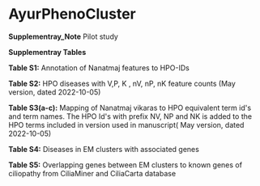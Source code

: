 # AyurPhenoCluster
**Supplementray_Note**
Pilot study

**Supplementray Tables**


**Table S1:** Annotation of Nanatmaj features to HPO-IDs

**Table S2:** HPO diseases with V,P, K , nV, nP, nK feature counts (May version, dated 2022-10-05)

**Table S3(a-c):** Mapping of Nanatmaj vikaras to HPO equivalent term id's and term names. The HPO Id's with prefix NV, NP and NK is added to the HPO terms included in version used in manuscript( May version, dated 2022-10-05) 

**Table S4:** Diseases in EM clusters with associated genes

**Table S5:** Overlapping genes between EM clusters to known genes of ciliopathy from CiliaMiner and CiliaCarta database

